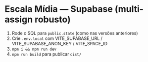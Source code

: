 # Escala Mídia — Supabase (multi-assign robusto)

1) Rode o SQL para `public.state` (como nas versões anteriores)
2) Crie `.env.local` com VITE_SUPABASE_URL / VITE_SUPABASE_ANON_KEY / VITE_SPACE_ID
3) `npm i && npm run dev`
4) `npm run build` para publicar `dist/`

